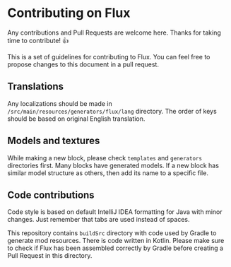 # Contributing on Flux

Any contributions and Pull Requests are welcome here. Thanks for taking time to contribute! :+1:

This is a set of guidelines for contributing to Flux. You can feel free to propose changes to this document in a pull request.

## Translations
Any localizations should be made in `/src/main/resources/generators/flux/lang` directory.
The order of keys should be based on original English translation.

## Models and textures
While making a new block, please check `templates` and `generators` directories first.
Many blocks have generated models.
If a new block has similar model structure as others, then add its name to a specific file.

## Code contributions
Code style is based on default IntelliJ IDEA formatting for Java with minor changes.
Just remember that tabs are used instead of spaces.

This repository contains `buildSrc` directory with code used by Gradle to generate mod resources.
There is code written in Kotlin. Please make sure to check if Flux has been assembled correctly by Gradle before creating a Pull Request in this directory.